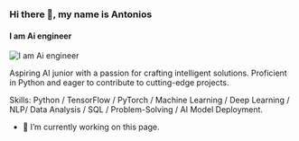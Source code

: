 ### Hi there 👋, my name is Antonios
#### I am Ai engineer 
![I am Ai engineer ](https://twitter.com/i/status/1306860098686455808)

Aspiring AI junior with a passion for crafting intelligent solutions. Proficient in Python and eager to contribute to cutting-edge projects.

Skills: Python / TensorFlow / PyTorch / Machine Learning / Deep Learning / NLP/ Data Analysis / SQL / Problem-Solving / AI Model Deployment.

- 🔭 I’m currently working on this page. 




